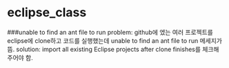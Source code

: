 # eclipse_class
###unable to find an ant file to run
problem: github에 엤는 여러 프로젝트를 eclipse에 clone하고 코드를 실행했는데 unable to find an ant file to run 메세지가 뜸.
solution: import all existing Eclipse projects after clone finishes를 체크해 주어야 함.
